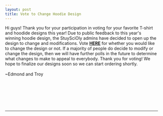 ```yaml
---
layout: post
title: Vote to Change Hoodie Design
---
```

Hi guys! Thank you for your participation in voting for your favorite T-shirt and hoodide designs this year! Due to public feedback to this year's winning hoodie design, the StuySciOly admins have decided to open up the design to change and modifications. Vote <b><a href="http://strawpoll.me/2931955" target=_blank>HERE</a></b> for whether you would like to change the design or not. If a majority of people do decide to modify or change the design, then we will have further polls in the future to determine what changes to make to appeal to everybody. Thank you for voting! We hope to finalize our designs soon so we can start ordering shortly.<br><br>
~Edmond and Troy

<br>
<br>
<br>
<br>
<br>
<hr>
<br>
<br>
<br>
<br>
<br>
